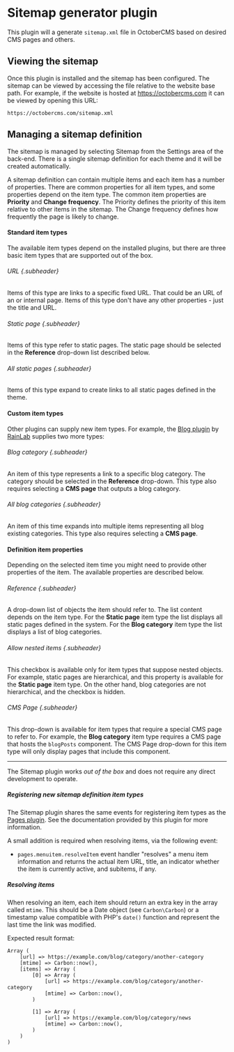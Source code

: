 # Sitemap generator plugin

This plugin will a generate `sitemap.xml` file in OctoberCMS based on desired CMS pages and others.

## Viewing the sitemap

Once this plugin is installed and the sitemap has been configured. The sitemap can be viewed by accessing the file relative to the website base path. For example, if the website is hosted at https://octobercms.com it can be viewed by opening this URL:

    https://octobercms.com/sitemap.xml

## Managing a sitemap definition

The sitemap is managed by selecting Sitemap from the Settings area of the back-end. There is a single sitemap definition for each theme and it will be created automatically.

A sitemap definition can contain multiple items and each item has a number of properties. There are common properties for all item types, and some properties depend on the item type. The common item properties are **Priority** and **Change frequency**. The Priority defines the priority of this item relative to other items in the sitemap. The Change frequency defines how frequently the page is likely to change.

#### Standard item types
The available item types depend on the installed plugins, but there are three basic item types that are supported out of the box.

###### URL {.subheader}
Items of this type are links to a specific fixed URL. That could be an URL of an or internal page. Items of this type don't have any other properties - just the title and URL.

###### Static page {.subheader}
Items of this type refer to static pages. The static page should be selected in the **Reference** drop-down list described below.

###### All static pages {.subheader}
Items of this type expand to create links to all static pages defined in the theme. 

#### Custom item types
Other plugins can supply new item types. For example, the [Blog plugin](https://octobercms.com/plugin/rainlab-blog) by [RainLab](https://octobercms.com/author/RainLab) supplies two more types:

###### Blog category {.subheader}
An item of this type represents a link to a specific blog category. The category should be selected in the **Reference** drop-down. This type also requires selecting a **CMS page** that outputs a blog category.

###### All blog categories {.subheader}
An item of this time expands into multiple items representing all blog existing categories. This type also requires selecting a **CMS page**.

#### Definition item properties
Depending on the selected item time you might need to provide other properties of the item. The available properties are described below.

###### Reference {.subheader}
A drop-down list of objects the item should refer to. The list content depends on the item type. For the **Static page** item type the list displays all static pages defined in the system. For the **Blog category** item type the list displays a list of blog categories.

###### Allow nested items {.subheader}
This checkbox is available only for item types that suppose nested objects. For example, static pages are hierarchical, and this property is available for the **Static page** item type. On the other hand, blog categories are not hierarchical, and the checkbox is hidden.

###### CMS Page {.subheader}
This drop-down is available for item types that require a special CMS page to refer to. For example, the **Blog category** item type requires a CMS page that hosts the `blogPosts` component. The CMS Page drop-down for this item type will only display pages that include this component.

---

The Sitemap plugin works *out of the box* and does not require any direct development to operate.

##### Registering new sitemap definition item types

The Sitemap plugin shares the same events for registering item types as the [Pages plugin](https://octobercms.com/plugin/rainlab-pages). See the documentation provided by this plugin for more information.

A small addition is required when resolving items, via the following event:

* `pages.menuitem.resolveItem` event handler "resolves" a menu item information and returns the actual item URL, title, an indicator whether the item is currently active, and subitems, if any.

##### Resolving items

When resolving an item, each item should return an extra key in the array called `mtime`. This should be a Date object (see `Carbon\Carbon`) or a timestamp value compatible with PHP's `date()` function and represent the last time the link was modified.

Expected result format:

```
Array (
    [url] => https://example.com/blog/category/another-category
    [mtime] => Carbon::now(),
    [items] => Array (
        [0] => Array (
            [url] => https://example.com/blog/category/another-category
            [mtime] => Carbon::now(),
        )

        [1] => Array (
            [url] => https://example.com/blog/category/news
            [mtime] => Carbon::now(),
        )
    )
)
```
